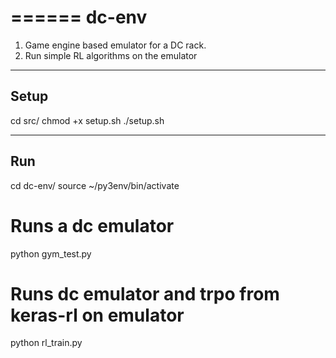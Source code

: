 ======
dc-env
======
1. Game engine based emulator for a DC rack.
2. Run simple RL algorithms on the emulator

-----
Setup
-----
cd src/
chmod +x setup.sh
./setup.sh

----
Run
----
cd dc-env/
source ~/py3env/bin/activate
# Runs a dc emulator
python gym_test.py

# Runs dc emulator and trpo from keras-rl on emulator
python rl_train.py
